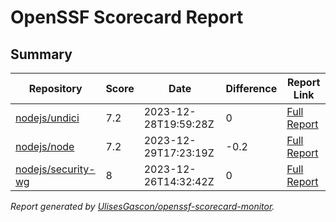 # OpenSSF Scorecard Report

## Summary

| Repository | Score | Date | Difference | Report Link |
| -- | -- | -- | -- | -- |
| [nodejs/undici](https://github.com/nodejs/undici) | 7.2 | 2023-12-28T19:59:28Z | 0 | [Full Report](https://deps.dev/project/github/nodejs%2Fundici) |
| [nodejs/node](https://github.com/nodejs/node) | 7.2 | 2023-12-29T17:23:19Z | -0.2 | [Full Report](https://deps.dev/project/github/nodejs%2Fnode) |
| [nodejs/security-wg](https://github.com/nodejs/security-wg) | 8 | 2023-12-26T14:32:42Z | 0 | [Full Report](https://deps.dev/project/github/nodejs%2Fsecurity-wg) |

_Report generated by [UlisesGascon/openssf-scorecard-monitor](https://github.com/UlisesGascon/openssf-scorecard-monitor)._
